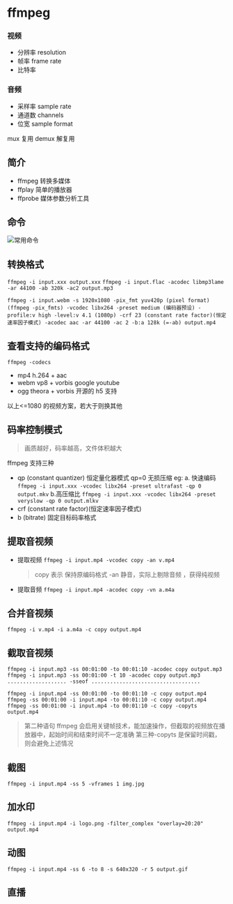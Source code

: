 # ffmpeg

### 视频

- 分辨率 resolution
- 帧率 frame rate
- 比特率

### 音频

- 采样率 sample rate
- 通道数 channels
- 位宽 sample format

mux 复用
demux 解复用

## 简介

- ffmpeg 转换多媒体
- ffplay 简单的播放器
- ffprobe 媒体参数分析工具

## 命令

![常用命令](http://cdn.chemputer.top/notebook/live/ffmpeg/command.jpg)

## 转换格式

`ffmpeg -i input.xxx output.xxx`
`ffmpeg -i input.flac -acodec libmp3lame -ar 44100 -ab 320k -ac2 output.mp3`

`ffmpeg -i input.webm -s 1920x1080 -pix_fmt yuv420p (pixel format)(ffmpeg -pix_fmts) -vcodec libx264 -preset medium (编码器预设) -profile:v high -level:v 4.1 (1080p) -crf 23 (constant rate factor)(恒定速率因子模式) -acodec aac -ar 44100 -ac 2 -b:a 128k (=-ab) output.mp4`

## 查看支持的编码格式

`ffmpeg -codecs`

- mp4 h.264 + aac
- webm vp8 + vorbis google youtube
- ogg theora + vorbis 开源的 h5 支持

以上<=1080 的视频方案，若大于则换其他

## 码率控制模式

> 画质越好，码率越高，文件体积越大

ffmpeg 支持三种

- qp (constant quantizer) 恒定量化器模式
  qp=0 无损压缩
  eg:
  a. 快速编码 `ffmpeg -i input.xxx -vcodec libx264 -preset ultrafast -qp 0 output.mkv`
  b.高压缩比 `ffmpeg -i input.xxx -vcodec libx264 -preset veryslow -qp 0 output.mlkv`
- crf (constant rate factor)(恒定速率因子模式)
- b (bitrate) 固定目标码率格式

## 提取音视频

- 提取视频
  `ffmpeg -i input.mp4 -vcodec copy -an v.mp4`

  > copy 表示 保持原编码格式
  > -an 静音，实际上剔除音频 ，获得纯视频

- 提取音频
  `ffmpeg -i input.mp4 -acodec copy -vn a.m4a`

## 合并音视频

`ffmpeg -i v.mp4 -i a.m4a -c copy output.mp4`

## 截取音视频

`ffmpeg -i input.mp3 -ss 00:01:00 -to 00:01:10 -acodec copy output.mp3`
`ffmpeg -i input.mp3 -ss 00:01:00 -t 10 -acodec copy output.mp3`
`................... -sseof ...................................`

`ffmpeg -i input.mp4 -ss 00:01:00 -to 00:01:10 -c copy output.mp4`
`ffmpeg -ss 00:01:00 -i input.mp4 -to 00:01:10 -c copy output.mp4`
`ffmpeg -ss 00:01:00 -i input.mp4 -to 00:01:10 -c copy -copyts output.mp4`

> 第二种语句 ffmpeg 会启用关键帧技术，能加速操作，但截取的视频放在播放器中，起始时间和结束时间不一定准确
> 第三种-copyts 是保留时间戳，则会避免上述情况

## 截图

`ffmpeg -i input.mp4 -ss 5 -vframes 1 img.jpg`

## 加水印

`ffmpeg -i input.mp4 -i logo.png -filter_complex "overlay=20:20" output.mp4`

## 动图

`ffmpeg -i input.mp4 -ss 6 -to 8 -s 640x320 -r 5 output.gif`

## 直播
